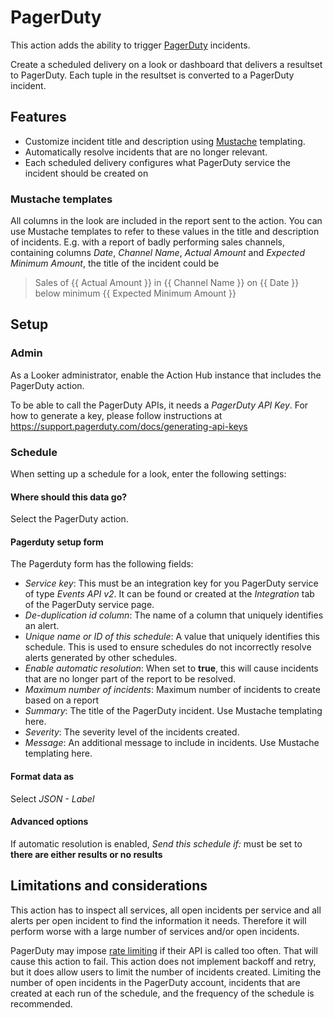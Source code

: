 # PagerDuty

This action adds the ability to trigger [PagerDuty](https://www.pagerduty.com/) incidents.

Create a scheduled delivery on a look or dashboard that delivers a resultset to PagerDuty. Each tuple in the resultset is converted to a PagerDuty incident. 

## Features

- Customize incident title and description using [Mustache](https://github.com/janl/mustache.js) templating.
- Automatically resolve incidents that are no longer relevant.
- Each scheduled delivery configures what PagerDuty service the incident should be created on

### Mustache templates

All columns in the look are included in the report sent to the action. You can use Mustache templates to refer to these values in the title and description of incidents. E.g. with a report of badly performing sales channels, containing columns *Date*, *Channel Name*, *Actual Amount* and *Expected Minimum Amount*, the title of the incident could be 

> Sales of {{ Actual Amount }} in {{ Channel Name }} on {{ Date }} below minimum {{ Expected Minimum Amount }}

## Setup

### Admin

As a Looker administrator, enable the Action Hub instance that includes the PagerDuty action. 

To be able to call the PagerDuty APIs, it needs a *PagerDuty API Key*. For how to generate a key, please follow instructions at https://support.pagerduty.com/docs/generating-api-keys

### Schedule

When setting up a schedule for a look, enter the following settings: 

#### Where should this data go?

Select the PagerDuty action. 

#### Pagerduty setup form

The Pagerduty form has the following fields: 

- *Service key*: This must be an integration key for you PagerDuty service of type *Events API v2*. It can be found or created at the *Integration* tab of the PagerDuty service page. 
- *De-duplication id column*: The name of a column that uniquely identifies an alert.
- *Unique name or ID of this schedule*: A value that uniquely identifies this schedule. This is used to ensure schedules do not incorrectly resolve alerts generated by other schedules.
- *Enable automatic resolution*: When set to **true**, this will cause incidents that are no longer part of the report to be resolved.
- *Maximum number of incidents*: Maximum number of incidents to create based on a report
- *Summary*: The title of the PagerDuty incident. Use Mustache templating here.
- *Severity*: The severity level of the incidents created.
- *Message*: An additional message to include in incidents. Use Mustache templating here. 

#### Format data as

Select *JSON - Label*

#### Advanced options

If automatic resolution is enabled, *Send this schedule if:* must be set to **there are either results or no results**

## Limitations and considerations

This action has to inspect all services, all open incidents per service and all alerts per open incident to find the information it needs. Therefore it will perform worse with a large number of services and/or open incidents.

PagerDuty may impose [rate limiting](https://developer.pagerduty.com/docs/rest-api-v2/rate-limiting/#:~:text=PagerDuty%20limits%20the%20number%20of,the%20rate%2Dlimited%20API%20request.) if their API is called too often. That will cause this action to fail. This action does not implement backoff and retry, but it does allow users to limit the number of incidents created. Limiting the number of open incidents in the PagerDuty account, incidents that are created at each run of the schedule, and the frequency of the schedule is recommended. 


